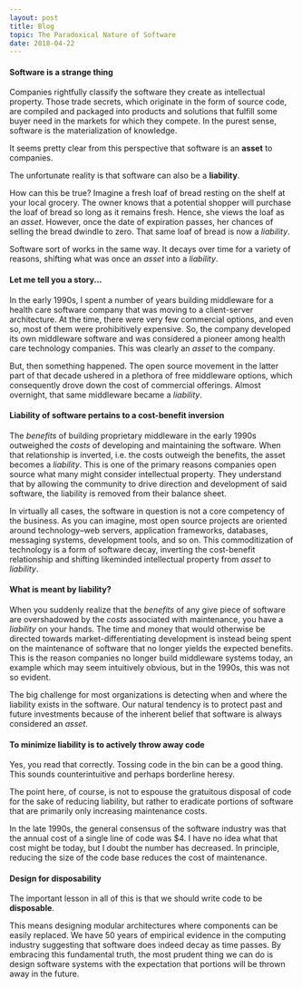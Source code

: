 ```yaml
---
layout: post
title: Blog
topic: The Paradoxical Nature of Software
date: 2018-04-22
---
```

<div class="content" markdown="1">

#### Software is a strange thing

Companies rightfully classify the software they create as intellectual property. Those trade secrets, which originate in the form of source code, are compiled and packaged into products and solutions that fulfill some buyer need in the markets for which they compete. In the purest sense, software is the materialization of knowledge.

It seems pretty clear from this perspective that software is an **asset** to companies.

The unfortunate reality is that software can also be a **liability**.

How can this be true? Imagine a fresh loaf of bread resting on the shelf at your local grocery. The owner knows that a potential shopper will purchase the loaf of bread so long as it remains fresh. Hence, she views the loaf as an _asset_. However, once the date of expiration passes, her chances of selling the bread dwindle to zero. That same loaf of bread is now a _liability_.

Software sort of works in the same way. It decays over time for a variety of reasons, shifting what was once an _asset_ into a _liability_.

#### Let me tell you a story...

In the early 1990s, I spent a number of years building middleware for a health care software company that was moving to a client-server architecture. At the time, there were very few commercial options, and even so, most of them were prohibitively expensive. So, the company developed its own middleware software and was considered a pioneer among health care technology companies. This was clearly an _asset_ to the company.

But, then something happened. The open source movement in the latter part of that decade ushered in a plethora of free middleware options, which consequently drove down the cost of commercial offerings. Almost overnight, that same middleware became a _liability_.

#### Liability of software pertains to a cost-benefit inversion

The _benefits_ of building proprietary middleware in the early 1990s outweighed the _costs_ of developing and maintaining the software. When that relationship is inverted, i.e. the costs outweigh the benefits, the asset becomes a _liability_. This is one of the primary reasons companies open source what many might consider intellectual property. They understand that by allowing the community to drive direction and development of said software, the liability is removed from their balance sheet.

In virtually all cases, the software in question is not a core competency of the business. As you can imagine, most open source projects are oriented around technology–web servers, application frameworks, databases, messaging systems, development tools, and so on. This commoditization of technology is a form of software decay, inverting the cost-benefit relationship and shifting likeminded intellectual property from _asset_ to _liability_.

#### What is meant by liability?

When you suddenly realize that the _benefits_ of any give piece of software are overshadowed by the _costs_ associated with maintenance, you have a _liability_ on your hands. The time and money that would otherwise be directed towards market-differentiating development is instead being spent on the maintenance of software that no longer yields the expected benefits. This is the reason companies no longer build middleware systems today, an example which may seem intuitively obvious, but in the 1990s, this was not so evident.

The big challenge for most organizations is detecting when and where the liability exists in the software. Our natural tendency is to protect past and future investments because of the inherent belief that software is always considered an _asset_.

#### To minimize liability is to actively throw away code

Yes, you read that correctly. Tossing code in the bin can be a good thing. This sounds counterintuitive and perhaps borderline heresy.

The point here, of course, is not to espouse the gratuitous disposal of code for the sake of reducing liability, but rather to eradicate portions of software that are primarily only increasing maintenance costs.

In the late 1990s, the general consensus of the software industry was that the annual cost of a single line of code was $4. I have no idea what that cost might be today, but I doubt the number has decreased. In principle, reducing the size of the code base reduces the cost of maintenance.

#### Design for disposability

The important lesson in all of this is that we should write code to be **disposable**.

This means designing modular architectures where components can be easily replaced. We have 50 years of empirical evidence in the computing industry suggesting that software does indeed decay as time passes. By embracing this fundamental truth, the most prudent thing we can do is design software systems with the expectation that portions will be thrown away in the future.

</div>
